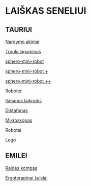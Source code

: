 # LAIŠKAS SENELIUI

## TAURIUI

[Nardymo akiniai](http://www.weeride.lt/Vaikiski-nardymo-akiniai-Babiators/Vaikiski-nardymo-akiniai-Babiators-melyni)

[Trunki lagaminas](http://www.weeride.lt/Vaikiski-lagaminai-Trunki/Vaikiskas-lagaminas-Trunki-Pedro-Pirat)

[sphero-mini-robot](http://www.skytech.lt/m001grw-sphero-mini-robot-green-green-white-plastic-p-374136.html)

[sphero-mini-robot +](http://www.skytech.lt/1b01rw1-robotollie-white-sphero-p-318855.html)

[sphero-mini-robot ++](http://www.skytech.lt/1b01bfc-sphero-darkside-appenabled-robot-bluetooth-black-ios-android-windows-pol-p-318856.html)

[Roboter](https://www.amazon.de/Boxer-Spielspa%C3%9F-spielbereit-Charakter-App-Unterst%C3%BCtzung/dp/B07BMB2QP3)

[Išmanus laikrodis](http://gudrutis.lt/parduotuve/gps-laikrodziai/gudrutis-r10-kamufliazinis/)

[Diktafonas](http://www.skytech.lt/v405291be000-olympus-digital-voice-recorder-vn540pc-segment-display-139-wma-blac-p-406516.html)

[Mikroskopas](http://www.skytech.lt/2034-junior-combo-set-microscope-p-333763.html)


Robotai

Lego

## EMILEI

[Raidės kompas](https://pigu.lt/lt/kudikiams-ir-vaikams/zaislai/zaislai-kudikiams/plansetinis-kompiuteris-vaikams-fisher-price-dlm40-lietuviu?id=7048641)

[Ergoterapinai žaislai](https://pigu.lt/lt/kudikiams-ir-vaikams/zaislai/zaislai-kudikiams/lavinamasis-ergoterapinis-zaislas?id=6617706)
